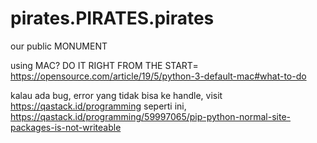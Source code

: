 # pirates.PIRATES.pirates
our public MONUMENT

using MAC?
DO IT RIGHT FROM THE START= 
https://opensource.com/article/19/5/python-3-default-mac#what-to-do


kalau ada bug, error yang tidak bisa ke handle, visit https://qastack.id/programming
seperti ini, https://qastack.id/programming/59997065/pip-python-normal-site-packages-is-not-writeable
